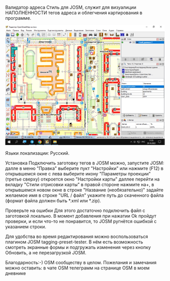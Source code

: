 Валидатор адреса
Стиль для JOSM, служит для визуалиции НАПОЛНЕННОСТИ тегов адреса и облегчения картирования в программе.

![icon](https://github.com/Sowa1980/Styles_addressg_validator/blob/main/screen.png)

Языки локализации:
Русский.

Установка
Подключить заготовку тегов в JOSM можно, запустите JOSM: далле в меню "Правка" выберите пукт "Настройки" или нажмите (F12) в открывшемся окне с лева выберите икону "Параметры проекции" (третье сверху) откроется окно "Настройки карты" даллее перейти на вкладку "Стили отрисовки карты" в правой стороне нажмите на+, в открывшемся новом окне в строке "Название (необязательно)" задайте желаемое имя в строке "URL / файл" укажите путь до скаченного файла (формат файла должен быть *.xml или *.zip).

Проверьте на ошибки
Для этого достаточно подключить файл с заготовкой локально. В момент добавления при нажатии Ok пройдут проверки, и если что-то не понравится, то JOSM ругнётся ошибкой с указанием строки.

Для удобства во время редактирования можно воспользоваться плагином JOSM tagging-preset-tester. В нём есть возможность смотреть экранные формы и подгружать изменения через кнопку Обновить, а не перезагрузкой JOSM.

Благодарность:-)
OSM сообществу в целом.
Пожелания и замечания можно оставить:
в чате OSM телеграмм
на странице OSM в моем дневнике

